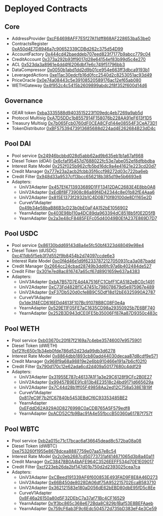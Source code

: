 # Deployed Contracts

## Core

* AddressProvider [0xcF64698AFF7E5f27A11dff868AF228653ba53be0](https://etherscan.io/address/0xcF64698AFF7E5f27A11dff868AF228653ba53be0)
* ContractsRegister [0xA50d4E7D8946a7c90652339CDBd262c375d54D99](https://etherscan.io/address/0xA50d4E7D8946a7c90652339CDBd262c375d54D99)
* AccountFactory [0x444cd42baeddeb707eed823f7177b9abcc779c04](https://etherscan.io/address/0x444cd42baeddeb707eed823f7177b9abcc779c04)
* CreditAccount [0x373a292b93ff9017d28e64154ef83b99d5c4e270](https://etherscan.io/address/0x373a292b93ff9017d28e64154ef83b99d5c4e270)
* ACL [0x523da3a8961e4dd4f6206dbf7e6c749f51796bb3](https://etherscan.io/address/0x523da3a8961e4dd4f6206dbf7e6c749f51796bb3)
* DataCompressor [0x0050b1abd1dd2d9b01ce954e663ff3dbca9193b1](https://etherscan.io/address/0x0050b1abd1dd2d9b01ce954e663ff3dbca9193b1)
* LeveragedActions [0xe11ac30edcfb16d0fcc2540d2c8253051ac93d49](https://etherscan.io/address/0xe11ac30edcfb16d0fcc2540d2c8253051ac93d49)
* PriceOracle [0x0e74a08443c5e39108520589176ac12ef65ab080](https://etherscan.io/address/0x0e74a08443c5e39108520589176ac12ef65ab080)
* WETHGateway [0x4f952c4c5415b2609899abdc2f8f352f600d14d6](https://etherscan.io/address/0x4f952c4c5415b2609899abdc2f8f352f600d14d6)

## Governance

* GEAR token [0xba3335588d9403515223f109edc4eb7269a9ab5d](https://etherscan.io/address/0xba3335588d9403515223f109edc4eb7269a9ab5d)
* Protocol Multisig [0xA7D5DDc1b8557914F158076b228AA91eF613f1D5](https://etherscan.io/address/0xA7D5DDc1b8557914F158076b228AA91eF613f1D5)
* Treasury Multisig [0x7b065Fcb0760dF0CEA8CFd144e08554F3CeA73D1](https://etherscan.io/address/0x7b065Fcb0760dF0CEA8CFd144e08554F3CeA73D1)
* TokenDistributor [0xBF57539473913685688d224ad4E262684B23dD4c](https://etherscan.io/address/0xBF57539473913685688d224ad4E262684B23dD4c)

## Pool DAI

* Pool service [0x24946bcbbd028d5abb62ad9b635eb1b1a67af668](https://etherscan.io/address/0x24946bcbbd028d5abb62ad9b635eb1b1a67af668)
* Diesel Token (dDAI) [0x6cfaf95457d7688022fc53e7abe052ef8dfbbdba](https://etherscan.io/address/0x6cfaf95457d7688022fc53e7abe052ef8dfbbdba)
* Interest Rate Model [0x252f025b962cfb5bd16dc9a4e41621e223cd20d7](https://etherscan.io/address/0x252f025b962cfb5bd16dc9a4e41621e223cd20d7)
* Credit Manager [0x777e23a2acb2fcbb35f6ccf98272d03c722ba6eb](https://etherscan.io/address/0x777e23a2acb2fcbb35f6ccf98272d03c722ba6eb)
* Credit Filter [0x948d33a9537cf13bcc656218b385d19e5b6693e8](https://etherscan.io/address/0x948d33a9537cf13bcc656218b385d19e5b6693e8)
* Adapters:
  * UniV3Adapter [0x457Ef4713933689D1FF13412DAC2683E4E8bb0A8](https://etherscan.io/address/0x457Ef4713933689D1FF13412DAC2683E4E8bb0A8)
  * UniV2Adapter [0xEdBf8F73908c86a89f4D42344c8e01b82fE4Aaa6](https://etherscan.io/address/0xEdBf8F73908c86a89f4D42344c8e01b82fE4Aaa6)
  * UniV2Adapter [0x815E1373f2932b1C4D0B710f80100de8D1165e2D](https://etherscan.io/address/0x815E1373f2932b1C4D0B710f80100de8D1165e2D)
  * CurveV1Adapter [0x49b34e58baB86B3cD23b0bE0aF4A152bE1056902](https://etherscan.io/address/0x49b34e58baB86B3cD23b0bE0aF4A152bE1056902)
  * YearnAdapter [0x403E98b110a4DC89da963394dC8518b5f0E2D5fB](https://etherscan.io/address/0x403E98b110a4DC89da963394dC8518b5f0E2D5fB)
  * YearnAdapter [0x2a3e48cF8485FEFc05d40049B0EfA237E869D7D7](https://etherscan.io/address/0x2a3e48cF8485FEFc05d40049B0EfA237E869D7D7)

## Pool USDC

* Pool service [0x86130bdd69143d8a4e5fc50bf4323d48049e98e4](https://etherscan.io/address/0x86130bdd69143d8a4e5fc50bf4323d48049e98e4)
* Diesel Token (dUSDC) [0xc411db5f5eb3f7d552f9b8454b2d74097ccde6e3](https://etherscan.io/address/0xc411db5f5eb3f7d552f9b8454b2d74097ccde6e3)
* Interest Rate Model [0xc0f4d46e1d9f62337872127050931ca3a087badd](https://etherscan.io/address/0xc0f4d46e1d9f62337872127050931ca3a087badd)
* Credit Manager [0x2664cc24cbad28749b3dd6fc97a6b402484de527](https://etherscan.io/address/0x2664cc24cbad28749b3dd6fc97a6b402484de527)
* Credit Filter [0x301e7ed8ac816747a65cf67d8901659e637a4383](https://etherscan.io/address/0x301e7ed8ac816747a65cf67d8901659e637a4383)
* Adapters:
  * UniV3Adapter [0xbA7B57D7E4d4A7516FC1CbfF1CA5182eBC0c1491](https://etherscan.io/address/0xbA7B57D7E4d4A7516FC1CbfF1CA5182eBC0c1491)
  * UniV2Adapter [0xC73Fd4828f1C47451c798078679d5e975967e489](https://etherscan.io/address/0xC73Fd4828f1C47451c798078679d5e975967e489)
  * UniV2Adapter [0xF37Db520d0cfe8B9C5Ddf18d12bE6325990A2787](https://etherscan.io/address/0xF37Db520d0cfe8B9C5Ddf18d12bE6325990A2787)
  * CurveV1Adapter [0x1de3f4ECD616EDd4613F107Bc91078B8C08F0e4a](https://etherscan.io/address/0x1de3f4ECD616EDd4613F107Bc91078B8C08F0e4a)
  * YearnAdapter [0x529E11F05FE7aC1635CD98a29350925b7E6BF740](https://etherscan.io/address/0x529E11F05FE7aC1635CD98a29350925b7E6BF740)
  * YearnAdapter [0x252B3D943dCE0FE5b35006Ff87Aa87D9350c483c](https://etherscan.io/address/0x252B3D943dCE0FE5b35006Ff87Aa87D9350c483c)

## Pool WETH

* Pool service [0xb03670c20f87f2169a7c4ebe35746007e9575901](https://etherscan.io/address/0xb03670c20f87f2169a7c4ebe35746007e9575901)
* Diesel Token (dWETH) [0xf21fc650c1b34eb0fde786d52d23da99db3d6278](https://etherscan.io/address/0xf21fc650c1b34eb0fde786d52d23da99db3d6278)
* Interest Rate Model [0x8864dbb1893cb80add44030decaa87d8cdf9e571](https://etherscan.io/address/0x8864dbb1893cb80add44030decaa87d8cdf9e571)
* Credit Manager [0x968f9a68a98819e2e6bb910466e191a7b6cf02f0](https://etherscan.io/address/0x968f9a68a98819e2e6bb910466e191a7b6cf02f0)
* Credit Filter [0x790d170c12e62ada6cd2d409a50177680c4ddf29](https://etherscan.io/address/0x790d170c12e62ada6cd2d409a50177680c4ddf29)
* Adapters:
  * UniV3Adapter [0x31955E787c46137A1F1a3e29C6128f9CFc2B0E27](https://etherscan.io/address/0x31955E787c46137A1F1a3e29C6128f9CFc2B0E27)
  * UniV2Adapter [0x99457B9EE91c813b4E23518c24bd9171d665629a](https://etherscan.io/address/0x99457B9EE91c813b4E23518c24bd9171d665629a)
  * UniV2Adapter [0x7C44d28b1ff05F49858Aa2ed12C758a538E1B19f](https://etherscan.io/address/0x7C44d28b1ff05F49858Aa2ed12C758a538E1B19f)
  * CurveV1Adapter [0x817eC9F7b2fC67840b5453EBdCf6C93353485BE2](https://etherscan.io/address/0x817eC9F7b2fC67840b5453EBdCf6C93353485BE2)
  * YearnAdapter [0xEFddD62A929A0D8276998C0aCDB765A5F579edf8](https://etherscan.io/address/0xEFddD62A929A0D8276998C0aCDB765A5F579edf8)
  * YearnAdapter [0xACD52Cfb9Bac91A4e55fbccB50360a617B7f757f](https://etherscan.io/address/0xACD52Cfb9Bac91A4e55fbccB50360a617B7f757f)

## Pool WBTC

* Pool service [0xb2a015c71c17bcac6af36645dead8c572ba08a08](https://etherscan.io/address/0xb2a015c71c17bcac6af36645dead8c572ba08a08)
* Diesel Token (dWBTC) [0xe753260f1955e8678dcea8887759e07aa57e8c54](https://etherscan.io/address/0xe753260f1955e8678dcea8887759e07aa57e8c54)
* Interest Rate Model [0x2c0eb2687cd50773731af414671065d3b8a40a11](https://etherscan.io/address/0x2c0eb2687cd50773731af414671065d3b8a40a11)
* Credit Manager [0xC38478B0A4bAFE964C3526EEFF534d70E1E09017](https://etherscan.io/address/0xC38478B0A4bAFE964C3526EEFF534d70E1E09017)
* Credit Filter [0xcf223eb26da2bf147d01b750d2d2393025cea7ca](https://etherscan.io/address/0xcf223eb26da2bf147d01b750d2d2393025cea7ca)
* Adapters:
  * UniV3Adapter [0xCBeed191339AF6f600853E493FAD9F8E8A46D273](https://etherscan.io/address/0xCBeed191339AF6f600853E493FAD9F8E8A46D273)
  * UniV2Adapter [0x66B450de8028DA06df75A952215702EcaB583710](https://etherscan.io/address/0x66B450de8028DA06df75A952215702EcaB583710)
  * UniV2Adapter [0x362121583e180aD056dE62bEBD80dbE95fD5c8Ee](https://etherscan.io/address/0x362121583e180aD056dE62bEBD80dbE95fD5c8Ee)
  * CurveV1Adapter [0x8F46a26150a80d5F32DEbC7a37af71Bc4CF16529](https://etherscan.io/address/0x8F46a26150a80d5F32DEbC7a37af71Bc4CF16529)
  * YearnAdapter [0x1f3bc865c368e672Bda8C829b1Baf53E8BEFAaeb](https://etherscan.io/address/0x1f3bc865c368e672Bda8C829b1Baf53E8BEFAaeb)
  * YearnAdapter [0x759cF6ab3F9c6Edc504572d735bD383eF4e3Ce59](https://etherscan.io/address/0x759cF6ab3F9c6Edc504572d735bD383eF4e3Ce59)
